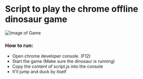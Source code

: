 # Script to play the chrome offline dinosaur game

![Image of Game](http://i.imgur.com/JJzpugZ.png)

### How to run:
- Open chrome developer console. (F12)
- Start the game (Make sure the dinosaur is running)
- Copy the content of script.js into the console
- It'll jump and duck by itself
